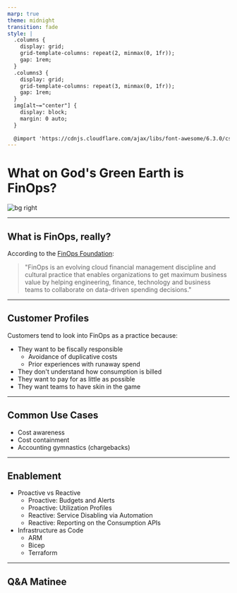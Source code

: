 ```yaml
---
marp: true
theme: midnight
transition: fade
style: |
  .columns {
    display: grid;
    grid-template-columns: repeat(2, minmax(0, 1fr));
    gap: 1rem;
  }
  .columns3 {
    display: grid;
    grid-template-columns: repeat(3, minmax(0, 1fr));
    gap: 1rem;
  } 
  img[alt~="center"] {
    display: block;
    margin: 0 auto;
  }
  
  @import 'https://cdnjs.cloudflare.com/ajax/libs/font-awesome/6.3.0/css/all.min.css'
---
```

<!-- _class: "title-slide" -->
# What on God's Green Earth is FinOps?
![bg right](https://learn.microsoft.com/en-us/azure/cost-management-billing/costs/media/tutorial-acm-create-budgets/cost-analysis.png#lightbox)

---

## What is FinOps, really?

According to the [FinOps Foundation](https://www.finops.org/introduction/what-is-finops/):

>"FinOps is an evolving cloud financial management discipline and cultural practice that enables organizations to get maximum business value by helping engineering, finance, technology and business teams to collaborate on data-driven spending decisions."


---

## Customer Profiles

Customers tend to look into FinOps as a practice because:
- They want to be fiscally responsible
  - Avoidance of duplicative costs
  - Prior experiences with runaway spend
- They don't understand how consumption is billed
- They want to pay for as little as possible
- They want teams to have skin in the game

---

## Common Use Cases

- Cost awareness
- Cost containment
- Accounting gymnastics (chargebacks)

---

## Enablement

- Proactive vs Reactive
  - Proactive: Budgets and Alerts
  - Proactive: Utilization Profiles
  - Reactive: Service Disabling via Automation
  - Reactive: Reporting on the Consumption APIs
- Infrastructure as Code
  - ARM
  - Bicep
  - Terraform

---

## Q&A Matinee

